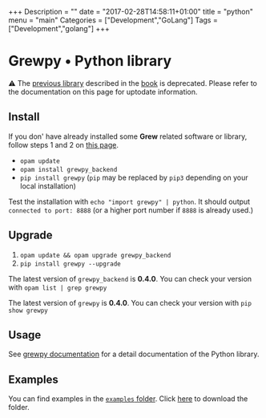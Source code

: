 +++
Description = ""
date = "2017-02-28T14:58:11+01:00"
title = "python"
menu = "main"
Categories = ["Development","GoLang"]
Tags = ["Development","golang"]
+++

# Grewpy • Python library

:warning: The [previous library](../python_2018) described in the [book](https://www.wiley.com/en-fr/Application+of+Graph+Rewriting+to+Natural+Language+Processing-p-9781119522348) is deprecated. Please refer to the documentation on this page for uptodate information. 

## Install

If you don' have already installed some **Grew** related software or library, follow steps 1 and 2 on [this page](../install).

 - `opam update`
 - `opam install grewpy_backend`
 - `pip install grewpy` (`pip` may be replaced by `pip3` depending on your local installation)

Test the installation with `echo "import grewpy" | python`. It should output `connected to port: 8888` (or a higher port number if `8888` is already used.)

## Upgrade

1. `opam update && opam upgrade grewpy_backend`
2. `pip install grewpy --upgrade`

The latest version of `grewpy_backend` is **0.4.0**. You can check your version with `opam list | grep grewpy`

The latest version of `grewpy` is **0.4.0**. You can check your version with `pip show grewpy`


## Usage

See [grewpy documentation](https://grew.fr/python) for a detail documentation of the Python library.

## Examples

You can find examples in the [`examples` folder](https://github.com/grew-nlp/grewpy/tree/master/examples).
Click [here](https://downgit.github.io/#/home?url=https://github.com/grew-nlp/grewpy/tree/master/examples) to download the folder.

